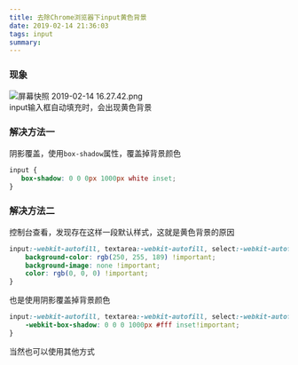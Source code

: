 ```yaml
---
title: 去除Chrome浏览器下input黄色背景
date: 2019-02-14 21:36:03
tags: input
summary:
---
```

### 现象
![屏幕快照 2019-02-14 16.27.42.png](https://cdn.nlark.com/yuque/0/2019/png/115449/1550132879654-22010917-6a43-44ef-896c-9dba31fe8418.png#align=left&display=inline&height=192&linkTarget=_blank&name=%E5%B1%8F%E5%B9%95%E5%BF%AB%E7%85%A7%202019-02-14%2016.27.42.png&originHeight=192&originWidth=355&size=10780&width=355)<br />input输入框自动填充时，会出现黄色背景

### 解决方法一
阴影覆盖，使用`box-shadow`属性，覆盖掉背景颜色
```css
input {
   box-shadow: 0 0 0px 1000px white inset;
}
```

### 解决方法二
控制台查看，发现存在这样一段默认样式，这就是黄色背景的原因
```css
input:-webkit-autofill, textarea:-webkit-autofill, select:-webkit-autofill {
    background-color: rgb(250, 255, 189) !important;
    background-image: none !important;
    color: rgb(0, 0, 0) !important;
}
```
也是使用阴影覆盖掉背景颜色
```css
input:-webkit-autofill, textarea:-webkit-autofill, select:-webkit-autofill {
    -webkit-box-shadow: 0 0 0 1000px #fff inset!important;
}
```

当然也可以使用其他方式